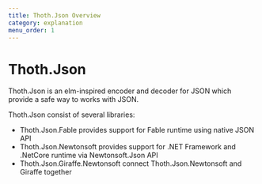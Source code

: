 ```yaml
---
title: Thoth.Json Overview
category: explanation
menu_order: 1
---
```


# Thoth.Json

Thoth.Json is an elm-inspired encoder and decoder for JSON which provide a safe way to works with JSON.

Thoth.Json consist of several libraries:

- Thoth.Json.Fable provides support for Fable runtime using native JSON API
- Thoth.Json.Newtonsoft provides support for .NET Framework and .NetCore runtime via Newtonsoft.Json API
- Thoth.Json.Giraffe.Newtonsoft connect Thoth.Json.Newtonsoft and Giraffe together